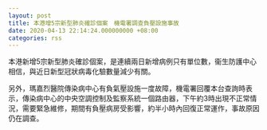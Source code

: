 ```yaml
---
layout: post
title: 本港增5宗新型肺炎確診個案　機電署調查負壓設施事故
date: 2020-04-13 22:14:24.000000000 +08:00
categories: rss
---
```


本港新增5宗新型肺炎確診個案，是連續兩日新增病例只有單位數，衞生防護中心相信，與近日新型冠狀病毒化驗數量減少有關。

另外，瑪嘉烈醫院傳染病中心有負氣壓設施一度故障，機電署回覆本台查詢時表示，傳染病中心的中央空調控制及監察系統一個路由器，下午約3時出現不正常情況，需要緊急維修，期間有負壓病房受影響，約半小時內回復正常運作，事故原因仍在調查。
